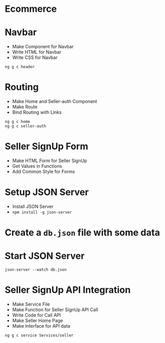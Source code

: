 # Ecommerce

# Navbar

* Make Component for Navbar
* Write HTML for Navbar
* Write CSS for Navbar

```
ng g c header
```

# Routing

* Make Home and Seller-auth Component
* Make Route
* Bind Routing with Links
```
ng g c home
ng g c seller-auth
```

# Seller SignUp Form

* Make HTML Form for Seller SignUp
* Get Values in Functions
* Add Common Style for Forms

# Setup JSON Server
* Install JSON Server
* ```npm install -g json-server```

# Create a ```db.json``` file with some data

# Start JSON Server
```
json-server --watch db.json
```

# Seller SignUp API Integration

* Make Service File
* Make Function for Seller SignUp API Call
* Write Code for Call API
* Make Seller Home Page
* Make Interface for API data

```
ng g c service Services/seller
```
